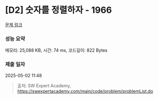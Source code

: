 # [D2] 숫자를 정렬하자 - 1966 

[문제 링크](https://swexpertacademy.com/main/code/problem/problemDetail.do?contestProbId=AV5PrmyKAWEDFAUq) 

### 성능 요약

메모리: 25,088 KB, 시간: 74 ms, 코드길이: 822 Bytes

### 제출 일자

2025-05-02 11:48



> 출처: SW Expert Academy, https://swexpertacademy.com/main/code/problem/problemList.do